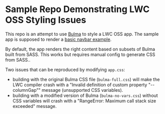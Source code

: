 # Sample Repo Demonstrating LWC OSS Styling Issues

This repo is an attempt to use [Bulma](https://bulma.io) to style a LWC OSS app.
The sample app is supposed to render a [basic navbar example](https://bulma.io/documentation/components/navbar/#basic-navbar).

By default, the app renders the right content based on subsets of Bulma built from SASS. This works but requires manual config to generate CSS from SASS..

Two issues that can be reproduced by modifying `app.css`:

-   building with the original Bulma CSS file (`bulma-full.css`) will make the LWC compiler crash with a "Invalid definition of custom property "--columnGap"" message (unsupported CSS variables).
-   building with a modified version of Bulma (`bulma-no-vars.css`) without CSS variables will crash with a "RangeError: Maximum call stack size exceeded" message.
